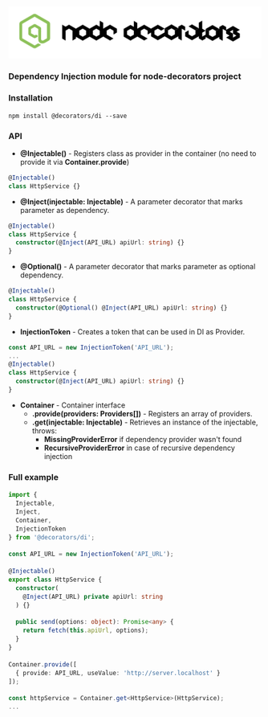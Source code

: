 ![Node Decorators](https://github.com/serhiisol/node-decorators/blob/master/decorators.png?raw=true)

### Dependency Injection module for node-decorators project

### Installation
```
npm install @decorators/di --save
```
### API

* **@Injectable()** - Registers class as provider in the container (no need to provide it via **Container.provide**)
```typescript
@Injectable()
class HttpService {}
```

* **@Inject(injectable: Injectable)** - A parameter decorator that marks parameter as dependency.
```typescript
@Injectable()
class HttpService {
  constructor(@Inject(API_URL) apiUrl: string) {}
}
```

* **@Optional()** - A parameter decorator that marks parameter as optional dependency.
```typescript
@Injectable()
class HttpService {
  constructor(@Optional() @Inject(API_URL) apiUrl: string) {}
}
```

* **InjectionToken** - Creates a token that can be used in DI as Provider.
```typescript
const API_URL = new InjectionToken('API_URL');
...
@Injectable()
class HttpService {
  constructor(@Inject(API_URL) apiUrl: string) {}
}
```

* **Container** - Container interface
  * **.provide(providers: Providers[])** - Registers an array of providers.
  * **.get<T>(injectable: Injectable)** - Retrieves an instance of the injectable, throws:
    * **MissingProviderError** if dependency provider wasn't found
    * **RecursiveProviderError** in case of recursive dependency injection

### Full example
```typescript
import {
  Injectable,
  Inject,
  Container,
  InjectionToken
} from '@decorators/di';

const API_URL = new InjectionToken('API_URL');

@Injectable()
export class HttpService {
  constructor(
    @Inject(API_URL) private apiUrl: string
  ) {}

  public send(options: object): Promise<any> {
    return fetch(this.apiUrl, options);
  }
}

Container.provide([
  { provide: API_URL, useValue: 'http://server.localhost' }
]);

const httpService = Container.get<HttpService>(HttpService);
...
```
